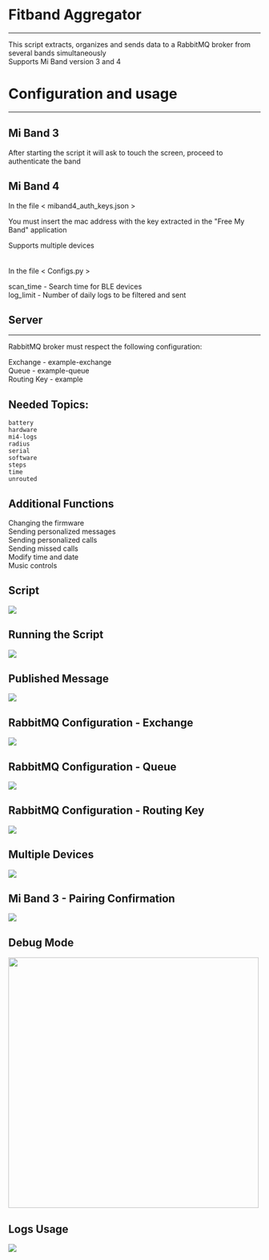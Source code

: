 # Fitband Aggregator
--------------------------------------------------------

This script extracts, organizes and sends data to a
RabbitMQ broker from several bands simultaneously
\
Supports Mi Band version 3 and 4

# Configuration and usage
--------------------------------------------------------

## Mi Band 3       

After starting the script it will ask
to touch the screen, proceed to authenticate the band

## Mi Band 4      

In the file  < miband4_auth_keys.json >                                                       

You must insert the mac address with the key extracted in the "Free My Band" application  

Supports multiple devices              
\
\
In the file  < Configs.py >                                      
                        
scan_time   -   Search time for BLE devices                                                         
log_limit   -   Number of daily logs to be filtered and sent      


## Server
--------------------------------------------------------

RabbitMQ broker must respect the following configuration:           

Exchange    -  example-exchange                                 
Queue       -  example-queue                                    
Routing Key -  example                                          
                                                                    
## Needed Topics:                                                    
    battery                                                   
    hardware                                                        
    mi4-logs                                                        
    radius                                                          
    serial                                                          
    software                                                        
    steps                                                           
    time                                                            
    unrouted                                                        

##  Additional Functions

Changing the firmware           \
Sending personalized messages   \
Sending personalized calls      \
Sending missed calls            \
Modify time and date            \
Music controls                  

## Script
<img src="Demos/Script.png">

## Running the Script
<img src="Demos/Running Script.png">

## Published Message
<img src="Demos/Published Message.png">

## RabbitMQ Configuration - Exchange
<img src="Demos/RabbitMQ Configuration - Exchange.png">

## RabbitMQ Configuration - Queue
<img src="Demos/RabbitMQ Configuration - Queue.png">

## RabbitMQ Configuration - Routing Key
<img src="Demos/RabbitMQ Configuration - Routing Key.png">

## Multiple Devices
<img src="Demos/Multiple Devices.jpg">

## Mi Band 3 - Pairing Confirmation
<img src="Demos/Mi Band 3 -Pairing Confirmation.jpg">

## Debug Mode
<img src="Demos/Debug Mode.png" width=500>

## Logs Usage
<img src="Demos/Logs Usage.png">

